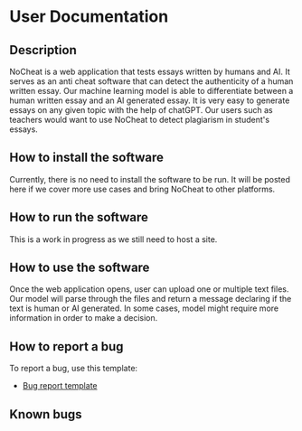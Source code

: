 # User Documentation

## Description
NoCheat is a web application that tests essays written by humans and AI. It serves as an anti cheat software that can detect the authenticity of a human written essay. Our machine learning model is able to differentiate between a human written essay and an AI generated essay. 
It is very easy to generate essays on any given topic with the help of chatGPT. Our users such as teachers would want to use NoCheat to detect plagiarism in student's essays. 

## How to install the software
Currently, there is no need to install the software to be run.
It will be posted here if we cover more use cases and bring NoCheat to other platforms.

## How to run the software
This is a work in progress as we still need to host a site.

## How to use the software
Once the web application opens, user can upload one or multiple text files. 
Our model will parse through the files and return a message declaring if the text is human or AI generated.
In some cases, model might require more information in order to make a decision.

## How to report a bug
To report a bug, use this template:
- [Bug report template](bugReportTemplate.md)

## Known bugs